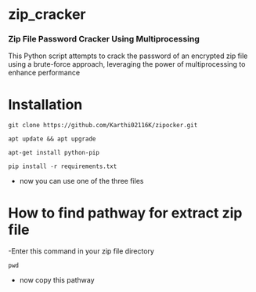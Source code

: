 # zip_cracker
### Zip File Password Cracker Using Multiprocessing

This Python script attempts to crack the password of an encrypted zip file using a brute-force approach, leveraging the power of multiprocessing to enhance performance

# Installation 
```
git clone https://github.com/Karthi02116K/zipocker.git
```
```
apt update && apt upgrade
```
```
apt-get install python-pip
```
```
pip install -r requirements.txt
```
- now you can use one of the three files
# How to find pathway for extract zip file 
-Enter this command in your zip file directory 
```
pwd
```
- now copy this pathway
